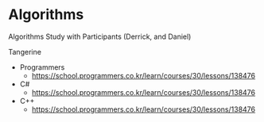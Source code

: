 # Algorithms

Algorithms Study with Participants (Derrick, and Daniel)



Tangerine 
- Programmers
    - https://school.programmers.co.kr/learn/courses/30/lessons/138476
- C# 
    - https://school.programmers.co.kr/learn/courses/30/lessons/138476
- C++ 
    - https://school.programmers.co.kr/learn/courses/30/lessons/138476



